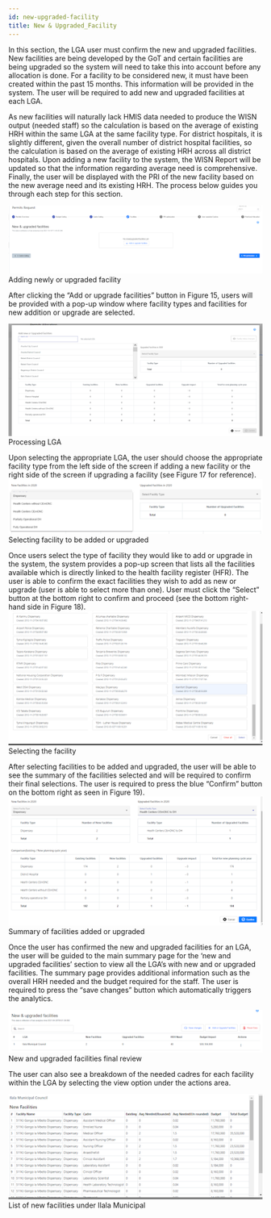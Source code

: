 ```yaml
---
id: new-upgraded-facility
title: New & Upgraded_Facility
---
```


In this section, the LGA user must confirm the new and upgraded facilities. New facilities are being developed by the GoT and certain facilities are being upgraded so the system will need to take this into account before any allocation is done. For a facility to be considered new, it must have been created within the past 15 months. This information will be provided in the system. The user will be required to add new and upgraded facilities at each LGA.

As new facilities will naturally lack HMIS data needed to produce the WISN output (needed staff) so the calculation is based on the average of existing HRH within the same LGA at the same facility type. For district hospitals, it is slightly different, given the overall number of district hospital facilities, so the calculation is based on the average of existing HRH across all district hospitals. Upon adding a new facility to the system, the WISN Report will be updated so that the information regarding average need is comprehensive. Finally, the user will be displayed with the PRI of the new facility based on the new average need and its existing HRH. The process below guides you through each step for this section.

![img alt](/img/permit_new_facility.png)
Adding newly or upgraded facility

After clicking the “Add or upgrade facilities” button in Figure 15, users will be provided with a pop-up window where facility types and facilities for new addition or upgrade are selected.

![img alt](/img/permit_new_facility2.png)
Processing LGA

Upon selecting the appropriate LGA, the user should choose the appropriate facility type from the left side of the screen if adding a new facility or the right side of the screen if upgrading a facility (see Figure 17 for reference).
![img alt](/img/permit_new_facility3.png)
Selecting facility to be added or upgraded

Once users select the type of facility they would like to add or upgrade in the system, the system provides a pop-up screen that lists all the facilities available which is directly linked to the health facility register (HFR). The user is able to confirm the exact facilities they wish to add as new or upgrade (user is able to select more than one). User must click the “Select” button at the bottom right to confirm and proceed (see the bottom right-hand side in Figure 18).
![img alt](/img/permit_new_facility4.png)
Selecting the facility

After selecting facilities to be added and upgraded, the user will be able to see the summary of the facilities selected and will be required to confirm their final selections. The user is required to press the blue “Confirm” button on the bottom right as seen in Figure 19).
![img alt](/img/permit_new_facility5.png)
Summary of facilities added or upgraded

Once the user has confirmed the new and upgraded facilities for an LGA, the user will be guided to the main summary page for the ‘new and upgraded facilities’ section to view all the LGA’s with new and or upgraded facilities. The summary page provides additional information such as the overall HRH needed and the budget required for the staff. The user is required to press the “save changes” button which automatically triggers the analytics.

![img alt](/img/permit_new_facility6.png)
New and upgraded facilities final review

The user can also see a breakdown of the needed cadres for each facility within the LGA by selecting the view option under the actions area.

![img alt](/img/permit_new_facility7.png)
List of new facilities under Ilala Municipal
